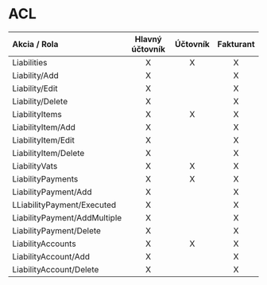 # ACL

| Akcia / Rola                 | Hlavný účtovník | Účtovník | Fakturant |
| :--------------------------- | :-------------: | :------: | :-------: |
| Liabilities                  | X               | X        | X         |
| Liability/Add                | X               |          | X         |
| Liability/Edit               | X               |          | X         |
| Liability/Delete             | X               |          | X         |
| LiabilityItems               | X               | X        | X         |
| LiabilityItem/Add            | X               |          | X         |
| LiabilityItem/Edit           | X               |          | X         |
| LiabilityItem/Delete         | X               |          | X         |
| LiabilityVats                | X               | X        | X         |
| LiabilityPayments            | X               | X        | X         |
| LiabilityPayment/Add         | X               |          | X         |
| LLiabilityPayment/Executed   | X               |          | X         |
| LiabilityPayment/AddMultiple | X               |          | X         |
| LiabilityPayment/Delete      | X               |          | X         |
| LiabilityAccounts            | X               | X        | X         |
| LiabilityAccount/Add         | X               |          | X         |
| LiabilityAccount/Delete      | X               |          | X         |


